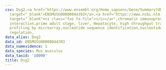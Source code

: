 ```yaml
---
csv: Dsg2,<a href="https://www.ensembl.org/Homo_sapiens/Gene/Summary?db=core;g=ENSMUSG00000044393"
  target="_blank">ENSMUSG00000044393</a>,<a href="https://www.ncbi.nlm.nih.gov/pubmed/23834426"
  target="_blank"><i class="fas fa-file"></i></a>",chromatin immunoprecipitation assay,direct
  interaction,prime adult stage, liver, Hepatocyte, high throughput transcription
  profiling by microarray,nucleotide sequence identification,nucleotide sequence identification,transcriptional
  regulation,
data_alias: Dsg2
data_id: ENSMUSG00000044393
data_numevidence: 1
data_species: Mus musculus
data_taxid: '10090'
title: Dsg2
---
```

